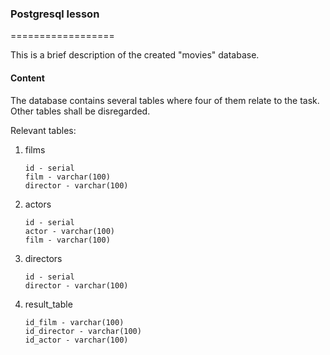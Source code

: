 ### **Postgresql lesson**

==================

This is a brief description of the created "movies" database.

#### **Content**

The database contains several tables where four of them relate to the task. Other tables shall be disregarded.

Relevant tables:
1. films
    ```    
    id - serial
	film - varchar(100)
	director - varchar(100)
   ```
2. actors
    ```    
    id - serial
	actor - varchar(100)
	film - varchar(100)
   ```
3. directors
    ```    
    id - serial
	director - varchar(100)
   ```
4. result_table
    ```    
    id_film - varchar(100)
	id_director - varchar(100)
	id_actor - varchar(100)
   ```